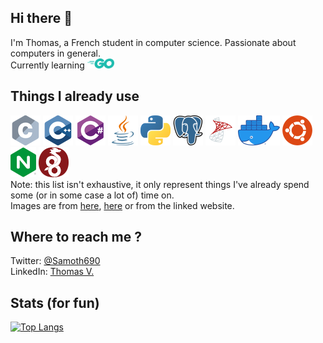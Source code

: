 ## Hi there 👋

I'm Thomas, a French student in computer science. Passionate about computers in general.  
Currently learning <a href="https://go.dev"><img height=16 src="images/go.png"/></a>

## Things I already use

<a href="https://en.wikipedia.org/wiki/C_(programming_language)"><img src="images/c_48x48.png"/></a>
<a href="https://en.wikipedia.org/wiki/C%2B%2B"><img src="images/cpp_48x48.png"/></a>
<a href="https://docs.microsoft.com/fr-fr/dotnet/csharp/"><img src="images/csharp_48x48.png"/></a>
<a href="https://www.oracle.com/java/"><img src="images/java_48x48.png"/></a>
<a href="https://www.python.org/"><img src="images/python_48x48.png"/></a>
<a href="https://www.postgresql.org/"><img src="images/postgresql_48x48.png"/></a>
<a href="https://www.microsoft.com/en-us/sql-server/"><img src="images/sql_server_48x48.png"/></a>
<a href="https://www.docker.com/"><img src="images/docker_48x67.png"/></a>
<a href="https://ubuntu.com/"><img src="images/ubuntu_48x48.png"/></a>
<a href="https://nginx.org/en/"><img src="images/nginx_48x41.png"/></a>
<a href="https://www.wireguard.com/"><img src="images/wireguard_48x48.png"/></a>  
Note: this list isn't exhaustive, it only represent things I've already spend some (or in some case a lot of) time on.  
Images are from [here](https://github.com/abranhe/programming-languages-logos), [here](https://icones8.fr/) or from the linked website.

## Where to reach me ?

Twitter: [@Samoth690](https://twitter.com/Samoth690)  
LinkedIn: [Thomas V.](https://linkedin.com/in/thomas-violent-342a25194)

## Stats (for fun)
[![Top Langs](https://github-readme-stats.vercel.app/api/top-langs/?username=Samoth69&layout=compact)](https://github.com/anuraghazra/github-readme-stats)
